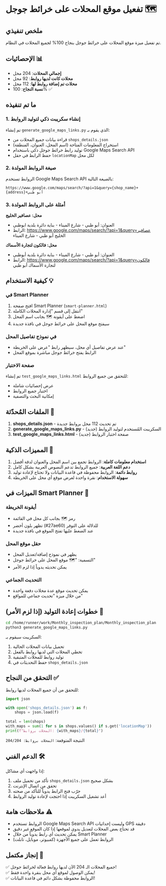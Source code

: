 # تفعيل موقع المحلات على خرائط جوجل 🗺️

## ملخص تنفيذي

تم تفعيل ميزة موقع المحلات على خرائط جوجل بنجاح 100% لجميع المحلات في النظام.

## الإحصائيات 📊

- **إجمالي المحلات**: 204 محل
- **محلات كانت لديها روابط**: 92 محل
- **محلات تم إضافة روابط لها**: 112 محل
- **نسبة النجاح**: 100% ✅

## ما تم تنفيذه

### 1. إنشاء سكريبت ذكي لتوليد الروابط
تم إنشاء `generate_google_maps_links.py` الذي يقوم بـ:
- قراءة بيانات جميع المحلات من `shops_details.json`
- استخراج المعلومات المتاحة (اسم المحل، العنوان، المنطقة)
- توليد رابط خرائط جوجل ذكي باستخدام Google Maps Search API
- حفظ الرابط في حقل `locationMap` لكل محل

### 2. صيغة الروابط المولدة
الروابط تستخدم Google Maps Search API بالصيغة التالية:
```
https://www.google.com/maps/search/?api=1&query={shop_name}+{address}+أبو ظبي
```

### 3. أمثلة على الروابط المولدة

**محل: عصافير الخليج**
- العنوان: أبو ظبي - شارع الميناء - بناية دائرة بلدية ابوظبي
- الرابط: https://www.google.com/maps/search/?api=1&query=عصافير الخليج أبو ظبي - شارع الميناء

**محل: فالكون لتجارة الأسماك**
- العنوان: أبو ظبي - شارع الميناء - بناية دائرة بلدية أبوظبي
- الرابط: https://www.google.com/maps/search/?api=1&query=فالكون لتجارة الأسماك أبو ظبي

## كيفية الاستخدام 💡

### في Smart Planner
1. افتح صفحة Smart Planner (`smart-planner.html`)
2. انتقل إلى قسم "إدارة المحلات الكاملة"
3. اضغط على أيقونة 🗺️ بجانب اسم المحل
4. سيفتح موقع المحل على خرائط جوجل في نافذة جديدة

### في نموذج تفاصيل المحل
- عند عرض تفاصيل أي محل، سيظهر رابط "عرض على الخريطة"
- الرابط يفتح خرائط جوجل مباشرة بموقع المحل

### صفحة الاختبار
تم إنشاء `test_google_maps_links.html` للتحقق من جميع الروابط:
- عرض إحصائيات شاملة
- اختبار جميع الروابط
- إمكانية البحث والتصفية

## الملفات المُحدّثة 📝

1. **shops_details.json** - تم تحديث 112 محل بروابط جديدة
2. **generate_google_maps_links.py** - السكريبت المُستخدم لتوليد الروابط (جديد)
3. **test_google_maps_links.html** - صفحة اختبار الروابط (جديد)

## المميزات الذكية 🧠

1. **استخدام معلومات كاملة**: الروابط تجمع بين اسم المحل والعنوان لدقة أفضل
2. **دعم اللغة العربية**: جميع الروابط تدعم النصوص العربية بشكل كامل
3. **روابط دائمة**: الروابط محفوظة في قاعدة البيانات ولا تحتاج لإعادة توليد
4. **سهولة الاستخدام**: نقرة واحدة لعرض موقع أي محل على الخريطة

## الميزات في Smart Planner 🎯

### أيقونة الخريطة
- رمز 🗺️ بجانب كل محل في القائمة
- تظهر بلون أخضر (#27ae60) للدلالة على التوفر
- عند الضغط عليها تفتح الموقع في نافذة جديدة

### حقل موقع المحل
- يظهر في نموذج إضافة/تعديل المحل
- التسمية: "🗺️ موقع المحل على خرائط جوجل"
- يمكن تحديثه يدوياً إذا لزم الأمر

### التحديث الجماعي
- يمكن تحديث موقع عدة محلات دفعة واحدة
- من خلال ميزة "تحديث جماعي للمواقع"

## خطوات إعادة التوليد (إذا لزم الأمر) 🔄

```bash
cd /home/runner/work/Monthly_inspection_plan/Monthly_inspection_plan
python3 generate_google_maps_links.py
```

السكريبت سيقوم بـ:
1. تحميل بيانات المحلات الحالية
2. تخطي المحلات التي لديها روابط بالفعل
3. توليد روابط للمحلات المتبقية
4. حفظ التحديثات في `shops_details.json`

## التحقق من النجاح ✅

للتحقق من أن جميع المحلات لديها روابط:

```python
import json

with open('shops_details.json') as f:
    shops = json.load(f)
    
total = len(shops)
with_maps = sum(1 for s in shops.values() if s.get('locationMap'))
print(f"المحلات بروابط: {with_maps}/{total}")
```

النتيجة المتوقعة: `المحلات بروابط: 204/204`

## الدعم الفني 🛠️

إذا واجهت أي مشاكل:
1. تأكد من تحميل ملف `shops_details.json` بشكل صحيح
2. تحقق من اتصال الإنترنت
3. جرّب فتح الرابط يدوياً للتأكد من صحته
4. أعد تشغيل السكريبت إذا احتجت لإعادة توليد الروابط

## ملاحظات هامة ⚠️

- الروابط تستخدم Google Maps Search API وليست إحداثيات GPS دقيقة
- قد تحتاج بعض المحلات لتعديل يدوي لموقعها إذا كان الموقع غير دقيق
- يمكن تحديث أي رابط يدوياً من خلال Smart Planner
- الروابط تعمل على جميع الأجهزة (كمبيوتر، موبايل، تابلت)

## إنجاز مكتمل 🎉

✅ جميع المحلات الـ 204 الآن لديها روابط فعالة لخرائط جوجل!  
✅ يمكن الوصول لموقع أي محل بنقرة واحدة فقط!  
✅ الروابط محفوظة بشكل دائم في قاعدة البيانات!
